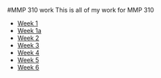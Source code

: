 #MMP 310 work
This is all of my work for MMP 310
- [Week 1](Week1/)
- [Week 1a](Week1a/)
- [Week 2](Week2/)
- [Week 3](Week3/)
- [Week 4](Week4/)
- [Week 5](Week5/)
- [Week 6](Week6/)